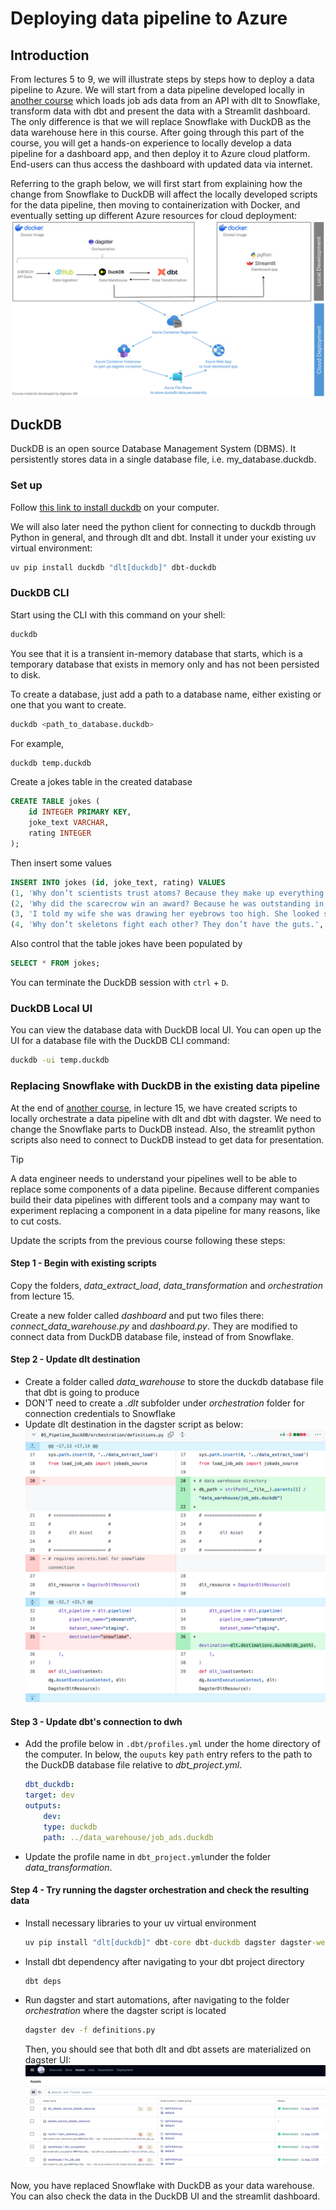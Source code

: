 # Deploying data pipeline to Azure

## Introduction
From lectures 5 to 9, we will illustrate steps by steps how to deploy a data pipeline to Azure. We will start from a data pipeline developed locally in [another course](https://github.com/AIgineerAB/data_warehouse_course) which loads job ads data from an API with dlt to Snowflake, transform data with dbt and present the data with a Streamlit dashboard. The only difference is that we will replace Snowflake with DuckDB as the data warehouse here in this course. After going through this part of the course, you will get a hands-on experience to locally develop a data pipeline for a dashboard app, and then deploy it to Azure cloud platform. End-users can thus access the dashboard with updated data via internet.

Referring to the graph below, we will first start from explaining how the change from Snowflake to DuckDB will affect the locally developed scripts for the data pipeline, then moving to containerization with Docker, and eventually setting up different Azure resources for cloud deployment: 
![](../temp_figures/pipeline.png)


## DuckDB
DuckDB is an open source Database Management System (DBMS). It persistently stores data in a single database file, i.e. my_database.duckdb. 

### Set up

Follow [this link to install duckdb](https://duckdb.org/docs/installation/?version=stable&environment=cli&platform=macos&download_method=package_manager) on your computer.

We will also later need the python client for connecting to duckdb through Python in general, and through dlt and dbt. Install it under your existing uv virtual environment:

```bash
uv pip install duckdb "dlt[duckdb]" dbt-duckdb
```

### DuckDB CLI
Start using the CLI with this command on your shell:

```bash
duckdb
```

You see that it is a transient in-memory database that starts, which is a temporary database that exists in memory only and has not been persisted to disk.

To create a database, just add a path to a database name, either existing or one that you want to create. 

```bash
duckdb <path_to_database.duckdb>
```

For example, 
```bash
duckdb temp.duckdb
```

Create a jokes table in the created database
```sql 
CREATE TABLE jokes (
    id INTEGER PRIMARY KEY,
    joke_text VARCHAR,
    rating INTEGER
);
```

Then insert some values
```sql
INSERT INTO jokes (id, joke_text, rating) VALUES
(1, 'Why don’t scientists trust atoms? Because they make up everything!', 8),
(2, 'Why did the scarecrow win an award? Because he was outstanding in his field!', 7),
(3, 'I told my wife she was drawing her eyebrows too high. She looked surprised.', 9),
(4, 'Why don’t skeletons fight each other? They don’t have the guts.', 6);
```

Also control that the table jokes have been populated by 

```sql 
SELECT * FROM jokes;
```

You can terminate the DuckDB session with `ctrl` + `D`.

### DuckDB Local UI

You can view the database data with DuckDB local UI. You can open up the UI for a database file with the DuckDB CLI command:

```bash
duckdb -ui temp.duckdb
```

### Replacing Snowflake with DuckDB in the existing data pipeline
At the end of [another course](https://github.com/AIgineerAB/data_warehouse_course), in lecture 15, we have created scripts to locally orchestrate a data pipeline with dlt and dbt with dagster. We need to change the Snowflake parts to DuckDB instead. Also, the streamlit python scripts also need to connect to DuckDB instead to get data for presentation.

>[!Tip]
>A data engineer needs to understand your pipelines well to be able to replace some components of a data pipeline. Because different companies build their data pipelines with different tools and a company may want to experiment replacing a component in a data pipeline for many reasons, like to cut costs. 

Update the scripts from the previous course following these steps:

#### Step 1 - Begin with existing scripts
Copy the folders, *data_extract_load*, *data_transformation* and *orchestration* from lecture 15. 

Create a new folder called *dashboard* and put two files there: *connect_data_warehouse.py* and *dashboard.py*. They are modified to connect data from DuckDB database file, instead of from Snowflake. 

#### Step 2 - Update dlt destination
- Create a folder called *data_warehouse* to store the duckdb database file that dbt is going to produce
- DON'T need to create a *.dlt* subfolder under *orchestration* folder for connection credentials to Snowflake
- Update dlt destination in the dagster script as below:
![](../temp_figures/change_dlt.png)

#### Step 3 - Update dbt's connection to dwh
- Add the profile below in `.dbt/profiles.yml` under the home directory of the computer. In below, the `ouputs` key `path` entry refers to the path to the DuckDB database file relative to *dbt_project.yml*.
    ```yml
    dbt_duckdb: 
    target: dev 
    outputs: 
        dev: 
        type: duckdb
        path: ../data_warehouse/job_ads.duckdb 
    ```
- Update the profile name in `dbt_project.yml`under the folder *data_transformation*. 

#### Step 4 - Try running the dagster orchestration and check the resulting data

- Install necessary libraries to your uv virtual environment
    ```cmd
    uv pip install "dlt[duckdb]" dbt-core dbt-duckdb dagster dagster-webserver dagster-dlt dagster-dbt streamlit
    ```
- Install dbt dependency after navigating to your dbt project directory
    ```cmd
    dbt deps
    ````
- Run dagster and start automations, after navigating to the folder *orchestration* where the dagster script is located
    ```cmd
    dagster dev -f definitions.py
    ```
    Then, you should see that both dlt and dbt assets are materialized on dagster UI:
    ![](../temp_figures/dagster_ui.png)

Now, you have replaced Snowflake with DuckDB as your data warehouse. You can also check the data in the DuckDB UI and the streamlit dashboard.

